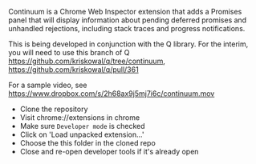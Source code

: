 
Continuum is a Chrome Web Inspector extension that adds a Promises panel
that will display information about pending deferred promises and
unhandled rejections, including stack traces and progress notifications.

This is being developed in conjunction with the Q library.  For the
interim, you will need to use this branch of Q
https://github.com/kriskowal/q/tree/continuum,
https://github.com/kriskowal/q/pull/361 

For a sample video, see
https://www.dropbox.com/s/2h68ax9j5mj7i6c/continuum.mov

- Clone the repository
- Visit chrome://extensions in chrome
- Make sure `Developer mode` is checked
- Click on 'Load unpacked extension...'
- Choose the this folder in the cloned repo
- Close and re-open developer tools if it's already open

